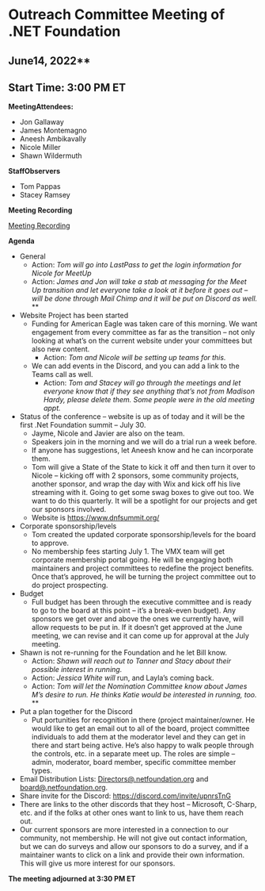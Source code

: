 # Outreach Committee Meeting of .NET Foundation

## June14, 2022**
  
## Start Time: 3:00 PM ET

**MeetingAttendees:**

- Jon Gallaway
- James Montemagno
- Aneesh Ambikavally
- Nicole Miller
- Shawn Wildermuth

**StaffObservers**

- Tom Pappas
- Stacey
     Ramsey

**Meeting Recording**
  
[Meeting Recording](https://virtualinc-my.sharepoint.com/:v:/r/personal/sramsey_virtualinc_com/Documents/Recordings/.NET%20Outreach%20Committee-20220614_140321-Meeting%20Recording.mp4?csf=1&amp;web=1&amp;e=gRlXnz)

**Agenda**

- General
    - Action:
        *Tom will go into LastPass to get the login information for Nicole for MeetUp*
    - Action:
        *James and Jon will take a stab at messaging for the Meet Up     transition and let everyone take a look at it before it goes out – will be     done through Mail Chimp and it will be put on Discord as well.* **
- Website Project has been started
    - Funding for American Eagle was taken care of this morning.  We want engagement from every committee as far as the transition – not only looking at what’s on the current
     website under your committees but also new content.
        - Action: *Tom and Nicole will be setting up  teams for this.*
    - We can add events in the Discord, and you can add a link
        to the Teams call as well.
        - Action:
        *Tom and     Stacey will go through the meetings and let everyone know that if they see     anything that’s not from Madison Hardy, please delete them.  Some people were in the old meeting     appt.*
- Status of the conference
    – website is up as of today and it will be the first .Net Foundation summit – July 30.  
    - Jayme, Nicole and Javier are also on the
     team.  
     - Speakers join in the morning
     and we will do a trial run a week before.
     - If anyone has suggestions, let Aneesh know and he can incorporate
     them.
    - Tom will give a State of the State to kick it off
        and then turn it over to Nicole – kicking off with 2 sponsors, some
        community projects, another sponsor, and wrap the day with Wix and kick
        off his live streaming with it. 
        Going to get some swag boxes to give out too.  We want to do this quarterly.  It will be a spotlight for our projects
        and get our sponsors involved.
    - Website is https://www.dnfsummit.org/
- Corporate sponsorship/levels
    - Tom created the updated corporate sponsorship/levels
     for the board to approve.
    - No membership fees starting July 1.  The VMX team will get corporate
        membership portal going.  He will be
        engaging both maintainers and project committees to redefine the project
        benefits.  Once that’s approved, he
        will be turning the project committee out to do project prospecting.
- Budget
    - Full budget has been through the executive committee
     and is ready to go to the board at this point – it’s a break-even
     budget).  Any sponsors we get over
     and above the ones we currently have, will allow requests to be put in.  If it doesn’t get approved at the June
     meeting, we can revise and it can come up for approval at the July
     meeting.
- Shawn is not re-running for the Foundation and he let
     Bill know. 
    - Action: *Shawn will reach out to Tanner and Stacy about their possible interest in running.*  
    - Action: *Jessica White will* run, and Layla’s coming back.
    - Action:
        *Tom will let the Nomination Committee know about James M’s desire     to run.  He thinks Katie would be     interested in running, too.* **
- Put a plan  together for the Discord
    - Put portunities for recognition in there (project     maintainer/owner.  He would like to     get an email out to all of the board, project committee individuals to add     them at the moderator level and they can get in there and start being     active.  He’s also happy to walk     people through the controls, etc. in a separate meet up.  The roles are simple – admin, moderator,     board member, specific committee member types.
- Email Distribution Lists: [Directors@.netfoundation.org](mailto:Directors@.netfoundation.org) and [board@.netfoundation.org](mailto:board@.netfoundation.org).
- Share invite for the Discord: https://discord.com/invite/upnrsTnG
- There are links to the other discords that they host
     – Microsoft, C-Sharp, etc. and if the folks at other ones want to link to
     us, have them reach out.
- Our current sponsors are more interested in a
     connection to our community, not membership.  He will not give out contact
     information, but we can do surveys and allow our sponsors to do a survey,
     and if a maintainer wants to click on a link and provide their own
     information.  This will give us more
     interest for our sponsors.

**The meeting adjourned at 3:30 PM ET**
  
